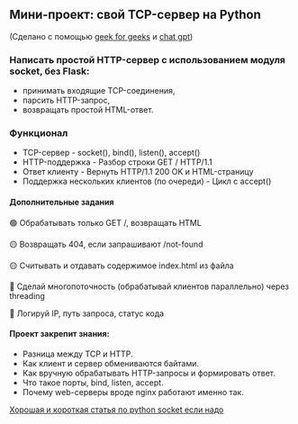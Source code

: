 ## Мини-проект: свой TCP-сервер на Python
(Сделано с помощью [geek for geeks](https://geekforgeeks.org) и [chat gpt](https://chatgpt.com))

### Написать простой HTTP-сервер с использованием модуля socket, без Flask:
- принимать входящие TCP-соединения,
- парсить HTTP-запрос,
- возвращать простой HTML-ответ.

### Функционал
- TCP-сервер - socket(), bind(), listen(), accept()
- HTTP-поддержка	- Разбор строки GET / HTTP/1.1
- Ответ клиенту - Вернуть HTTP/1.1 200 OK и HTML-страницу
- Поддержка нескольких клиентов (по очереди) - Цикл с accept()

#### Дополнительные задания
🟢 Обрабатывать только GET /, возвращать HTML

🟡 Возвращать 404, если запрашивают /not-found

🟡 Считывать и отдавать содержимое index.html из файла

🔴 Сделай многопоточность (обрабатывай клиентов параллельно) через threading

🔴 Логируй IP, путь запроса, статус кода

#### Проект закрепит знания:
- Разница между TCP и HTTP.
- Как клиент и сервер обмениваются байтами.
- Как вручную обрабатывать HTTP-запросы и формировать ответ.
- Что такое порты, bind, listen, accept.
- Почему web-серверы вроде nginx работают именно так.

[Хорошая и короткая статья по python socket если надо](https://www.geeksforgeeks.org/socket-programming-python/)

